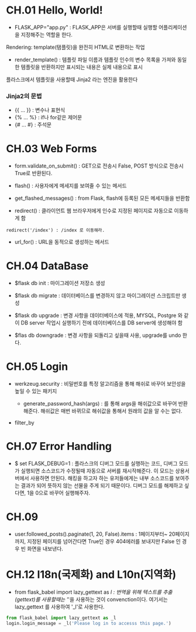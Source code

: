 # CH.01 Hello, World!

* FLASK_APP="app.py" : FLASK_APP은 서버를 실행할때 실행할 어플리케이션을 지정해주는 역할을 한다. 

Rendering: template(탬플릿)을 완전히 HTML로 변환하는 작업

* render_template() : 템플릿 파일 이름과 템플릿 인수의 변수 목록을 가져와 동일한 템플릿을 반환하지만 표시되는 내용은 실제 내용으로 표시

플라스크에서 템플릿을 사용할때 Jinja2 라는 엔진을 활용한다

### Jinja2의 문법

* {{ ... }} : 변수나 표현식
* {% ... %} : if나 for같은 제어문
* {# ... #} : 주석문 


# CH.03 Web Forms

* form.validate_on_submit() : GET으로 전송시 False, POST 방식으로 전송시 True로 반환된다.

* flash() : 사용자에게 메세지를 보여줄 수 있는 메서드

* get_flashed_messages() : from Flask, flash에 등록된 모든 메세지들을 반환함

* redirect() : 클라이언트 웹 브라우저에게 인수로 지정된 페이지로 자동으로 이동하게 함

```
redirect('/index') : /index 로 이동해라.
```

* url_for() : URL을 동적으로 생성하는 메서드

# CH.04 DataBase

* $flask db init : 마이그레이션 저장소 생성

* $flask db migrate : 데이터베이스를 변경하지 않고 마이그레이션 스크립트만 생성

* $flask db upgrade : 변경 사항을 데이터베이스에 적용, MYSQL, Postgre 와 같이 DB server 작업시 실행하기 전에 데이터베이스를 DB server에 생성해야 함

* $flas db downgrade : 변경 사항을 되돌리고 싶을때 사용, upgrade를 undo 한다.


# CH.05 Login

* werkzeug.security : 비밀번호를 특정 알고리즘을 통해 해쉬로 바꾸어 보안성을 높일 수 있는 패키지
  * generate_password_hash(args) : 를 통해 args을 해쉬값으로 바꾸어 반환해준다. 해쉬값은 매번 바뀌므로 해쉬값을 통해서 원래의 값을 알 수는 없다.
  
* filter_by


# CH.07 Error Handling

* $ set FLASK_DEBUG=1 : 플라스크의 디버그 모드를 실행하는 코드, 디버그 모드가 실행되면 소스코드가 수정될때 자동으로 서버를 재시작해준다. 이 모드는
상용서버에서 사용하면 안된다. 해킹을 하고자 하는 유저들에게는 내부 소스코드를 보여주는 결과가 되어 뜻하지 않는 선물을 주게 되기 때문이다.
디버그 모드를 해제하고 싶다면, 1을 0으로 바꾸어 실행해주자.

# CH.09 

* user.followed_posts().paginate(1, 20, False).items : 1페이지부터~ 20페이지까지, 지정된 페이지를 넘어간다면
True인 경우 404에러를 보내지만 False 인 경우 빈 화면을 내보낸다.

# CH.12 I18n(국제화) and L10n(지역화)

* from flask_babel import lazy_gettext as _l : 번역을 위해 텍스트를 추출(gettext)를 사용할때는 '_'을 사용하는 것이 convenction이다. 여기서는 lazy_gettext 를 사용하여 '_l'로 사용한다.

```python
from flask_babel import lazy_gettext as _l
login.login_message = _l('Please log in to accesss this page.')
